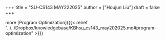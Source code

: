 +++
title = "SU-CS143 MAY222025"
author = ["Houjun Liu"]
draft = false
+++

more [Program Optimization]({{< relref "../../Dropbox/knowledgebase/KBhsu_cs143_may202025.md#program-optimization" >}})
